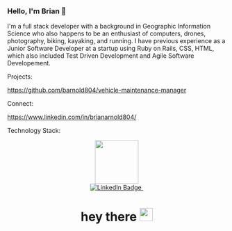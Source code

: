 ### Hello, I'm Brian 👋

I'm a full stack developer with a background in Geographic Information Science who also happens to be an enthusiast of computers, drones, photography, biking, kayaking, and running. I have previous experience as a Junior Software Developer at a startup using Ruby on Rails, CSS, HTML, which also included Test Driven Development and Agile Software Developement.

Projects:

https://github.com/barnold804/vehicle-maintenance-manager

Connect:

<i class="devicon-linkedin-plain"></i>
https://www.linkedin.com/in/brianarnold804/

Technology Stack:



<div id="header" align="center">
  <img src="https://media.giphy.com/media/M9gbBd9nbDrOTu1Mqx/giphy.gif" width="100"/>

<div id="badges">
  <a href="your-linkedin-URL">
    <img src="https://img.shields.io/badge/LinkedIn-blue?style=for-the-badge&logo=linkedin&logoColor=white" alt="LinkedIn Badge"/>
  </a>
<img src="https://komarev.com/ghpvc/?username=your-github-username&style=flat-square&color=blue" alt=""/>
<h1>
  hey there
  <img src="https://media.giphy.com/media/hvRJCLFzcasrR4ia7z/giphy.gif" width="30px"/>
</h1>
</div>

  <link rel="stylesheet" href="https://cdn.jsdelivr.net/gh/devicons/devicon@v2.15.1/devicon.min.css">
  <i class="devicon-html5-plain"></i>        
<i class="devicon-css3-plain"></i>
<i class="devicon-javascript-plain"></i>
<i class="devicon-react-original"></i>
<i class="devicon-ruby-plain"></i>
<i class="devicon-rails-plain-wordmark"></i>
<i class="devicon-postgresql-plain"></i>
<i class="devicon-git-plain"></i>
<i class="devicon-jira-plain-wordmark"></i>
</div>

          

<!--
**barnold804/barnold804** is a ✨ _special_ ✨ repository because its `README.md` (this file) appears on your GitHub profile.

Here are some ideas to get you started:

- 🔭 I’m currently working on ...
- 🌱 I’m currently learning ...
- 👯 I’m looking to collaborate on ...
- 🤔 I’m looking for help with ...
- 💬 Ask me about ...
- 📫 How to reach me: ...
- 😄 Pronouns: ...
- ⚡ Fun fact: ...
-->
